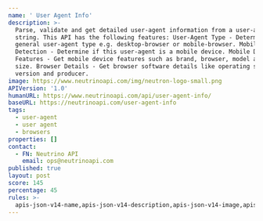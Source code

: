 ```yaml
---
name: ' User Agent Info'
description: >-
  Parse, validate and get detailed user-agent information from a user-agent
  string. This API has the following features: User-Agent Type - Determine the
  general user-agent type e.g. desktop-browser or mobile-browser. Mobile Device
  Detection - Determine if this user-agent is a mobile device. Mobile Device
  Features - Get mobile device features such as brand, browser, model and screen
  size. Browser Details - Get browser software details like operating system,
  version and producer.
image: https://www.neutrinoapi.com/img/neutron-logo-small.png
APIVersion: '1.0'
humanURL: https://www.neutrinoapi.com/api/user-agent-info/
baseURL: https://neutrinoapi.com/user-agent-info
tags:
  - user-agent
  - user agent
  - browsers
properties: []
contact:
  - FN: Neutrino API
    email: ops@neutrinoapi.com
published: true
layout: post
score: 145
percentage: 45
rules: >-
  apis-json-v14-name,apis-json-v14-description,apis-json-v14-image,apis-json-v14-url,apis-json-v14-tags,apis-json-v14-maintainers,apis-json-v14-maintainers-fn,apis-json-v14-maintainers-email,apis-json-v14-apis-name,apis-json-v14-apis-description,apis-json-v14-apis-image,apis-json-v14-apis-humanURL,apis-json-v14-apis-baseURL,apis-json-v14-apis-tags
---
```

